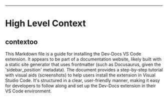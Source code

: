 ***

# High Level Context

## contextoo

This Markdown file is a guide for installing the Dev-Docs VS Code extension. It appears to be part of a documentation website, likely built with a static site generator that uses frontmatter (such as Docusaurus, given the 'sidebar\_position' metadata). The document provides a step-by-step tutorial with visual aids (screenshots) to help users install the extension in Visual Studio Code. It's structured in a clear, user-friendly manner, making it easy for developers to follow along and set up the Dev-Docs extension in their VS Code environment.
